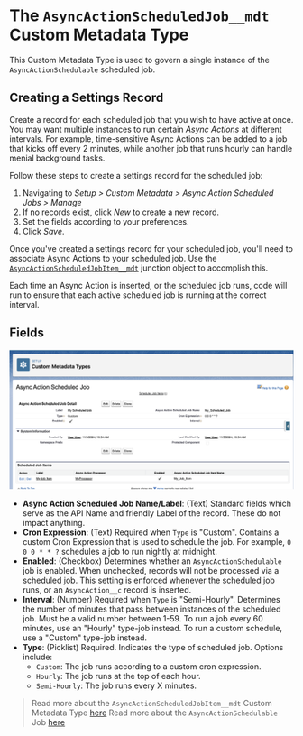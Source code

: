 # The `AsyncActionScheduledJob__mdt` Custom Metadata Type

This Custom Metadata Type is used to govern a single instance of the `AsyncActionSchedulable` scheduled job.

## Creating a Settings Record

Create a record for each scheduled job that you wish to have active at once. You may want multiple instances to run certain _Async Actions_ at different intervals. For example, time-sensitive Async Actions can be added to a job that kicks off every 2 minutes, while another job that runs hourly can handle menial background tasks.

Follow these steps to create a settings record for the scheduled job:

1. Navigating to _Setup > Custom Metadata > Async Action Scheduled Jobs > Manage_
2. If no records exist, click _New_ to create a new record.
3. Set the fields according to your preferences.
4. Click _Save_.

Once you've created a settings record for your scheduled job, you'll need to associate Async Actions to your scheduled job. Use the [`AsyncActionScheduledJobItem__mdt`](/docs/SCHEDULEDJOBITEMSETTINGS.md) junction object to accomplish this.

Each time an Async Action is inserted, or the scheduled job runs, code will run to ensure that each active scheduled job is running at the correct interval.

## Fields

![A "Async Action Scheduled Job" Custom Metadata record](/media/sample_scheduled_job_config.png)

-   **Async Action Scheduled Job Name/Label**: (Text) Standard fields which serve as the API Name and friendly Label of the record. These do not impact anything.
-   **Cron Expression**: (Text) Required when `Type` is "Custom". Contains a custom Cron Expression that is used to schedule the job. For example, `0 0 0 * * ?` schedules a job to run nightly at midnight.
-   **Enabled**: (Checkbox) Determines whether an `AsyncActionSchedulable` job is enabled. When unchecked, records will not be processed via a scheduled job. This setting is enforced whenever the scheduled job runs, or an `AsyncAction__c` record is inserted.
-   **Interval**: (Number) Required when `Type` is "Semi-Hourly". Determines the number of minutes that pass between instances of the scheduled job. Must be a valid number between 1-59. To run a job every 60 minutes, use an "Hourly" type-job instead. To run a custom schedule, use a "Custom" type-job instead.
-   **Type**: (Picklist) Required. Indicates the type of scheduled job. Options include:
    -   `Custom`: The job runs according to a custom cron expression.
    -   `Hourly`: The job runs at the top of each hour.
    -   `Semi-Hourly`: The job runs every X minutes.

> Read more about the `AsyncActionScheduledJobItem__mdt` Custom Metadata Type [here](/docs/SCHEDULEDJOBITEMSETTINGS.md)
> Read more about the `AsyncActionSchedulable` Job [here](/docs/ASYNCACTIONSCHEDULEDABLE.md)
